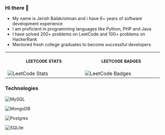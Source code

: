### Hi there 👋

* My name is Jerish Balakrishnan and i have 6+ years of software development experience
* I am proficient in programming languages like Python, PHP and Java
* I have solved 200+ problems on LeetCode and 100+ problems on HackerRank
* Mentored fresh college graduates to become successful developers

<table>
<tr>
<th align="center">
<img width="441" height="1">
<p> 
<small>
LEETCODE STATS
</small>
</p>
</th>
<th align="center">
<img width="441" height="1">
<p> 
<small>
LEETCODE BADGES
</small>
</p>
</th>
</tr>
<tr>
<td>
<img src="https://leetcard.jacoblin.cool/Jerish_Balakrishnan?ext=contest&font=Dancing_Script" alt="LeetCode Stats"/>
</td>
<td>
<img src="https://leetcode-badge-showcase.vercel.app/api?username=Jerish_Balakrishnan&theme=light" alt="LeetCode Badges"/>
</td>
</tr>
</table>

### Technologies

![MySQL](https://img.shields.io/badge/mysql-4479A1.svg?style=for-the-badge&logo=mysql&logoColor=white)

![MongoDB](https://img.shields.io/badge/MongoDB-%234ea94b.svg?style=for-the-badge&logo=mongodb&logoColor=white)

![Postgres](https://img.shields.io/badge/postgres-%23316192.svg?style=for-the-badge&logo=postgresql&logoColor=white)

![SQLite](https://img.shields.io/badge/sqlite-%2307405e.svg?style=for-the-badge&logo=sqlite&logoColor=white)
